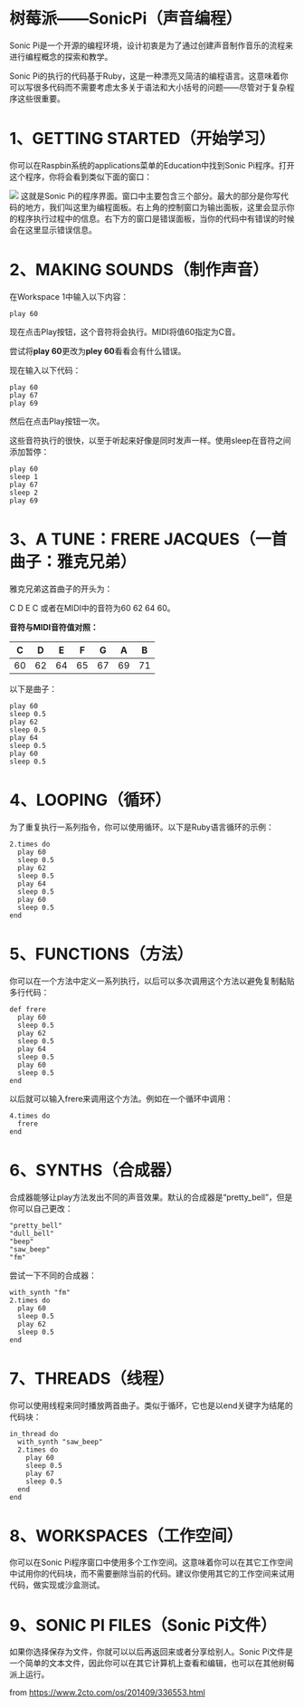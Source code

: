 # 树莓派——SonicPi（声音编程）

Sonic Pi是一个开源的编程环境，设计初衷是为了通过创建声音制作音乐的流程来进行编程概念的探索和教学。

Sonic Pi的执行的代码基于Ruby，这是一种漂亮又简洁的编程语言。这意味着你可以写很多代码而不需要考虑太多关于语法和大小括号的问题——尽管对于复杂程序这些很重要。

# 1、GETTING STARTED（开始学习）

你可以在Raspbin系统的applications菜单的Education中找到Sonic Pi程序。打开这个程序，你将会看到类似下面的窗口：

![](http://www.2cto.com/uploadfile/Collfiles/20140923/201409230922226.png)
 这就是Sonic Pi的程序界面。窗口中主要包含三个部分。最大的部分是你写代码的地方，我们叫这里为编程面板。右上角的控制窗口为输出面板，这里会显示你的程序执行过程中的信息。右下方的窗口是错误面板，当你的代码中有错误的时候会在这里显示错误信息。

# 2、MAKING SOUNDS（制作声音）

在Workspace 1中输入以下内容：

```
play 60
```

现在点击Play按钮，这个音符将会执行。MIDI将值60指定为C音。

尝试将**play 60**更改为**pley 60**看看会有什么错误。

现在输入以下代码：

```
play 60
play 67
play 69
```

然后在点击Play按钮一次。

这些音符执行的很快，以至于听起来好像是同时发声一样。使用sleep在音符之间添加暂停：

```
play 60
sleep 1
play 67
sleep 2
play 69
```

# 3、A TUNE：FRERE JACQUES（一首曲子：雅克兄弟）

雅克兄弟这首曲子的开头为：

C D E C 或者在MIDI中的音符为60 62 64 60。

**音符与MIDI音符值对照：**

| C    | D    | E    | F    | G    | A    | B    |
| ---- | ---- | ---- | ---- | ---- | ---- | ---- |
| 60   | 62   | 64   | 65   | 67   | 69   | 71   |

以下是曲子：

```
play 60
sleep 0.5
play 62
sleep 0.5
play 64
sleep 0.5
play 60
sleep 0.5
```

# 4、LOOPING（循环）

为了重复执行一系列指令，你可以使用循环。以下是Ruby语言循环的示例：

```
2.times do
  play 60
  sleep 0.5
  play 62
  sleep 0.5
  play 64
  sleep 0.5
  play 60
  sleep 0.5
end
```

# 5、FUNCTIONS（方法）

你可以在一个方法中定义一系列执行，以后可以多次调用这个方法以避免复制黏贴多行代码：

```
def frere
  play 60
  sleep 0.5
  play 62
  sleep 0.5
  play 64
  sleep 0.5
  play 60
  sleep 0.5
end
```

以后就可以输入frere来调用这个方法。例如在一个循环中调用：

```
4.times do
  frere
end
```

# 6、SYNTHS（合成器）

合成器能够让play方法发出不同的声音效果。默认的合成器是“pretty_bell”，但是你可以自己更改：

```
"pretty_bell"
"dull_bell"
"beep"
"saw_beep"
"fm"
```

尝试一下不同的合成器：

```
with_synth "fm"
2.times do
  play 60
  sleep 0.5
  play 62
  sleep 0.5
end
```

# 7、THREADS（线程）

你可以使用线程来同时播放两首曲子。类似于循环，它也是以end关键字为结尾的代码块：

```
in_thread do
  with_synth "saw_beep"
  2.times do
    play 60
    sleep 0.5
    play 67
    sleep 0.5
  end
end
```

# 8、WORKSPACES（工作空间）

 你可以在Sonic Pi程序窗口中使用多个工作空间。这意味着你可以在其它工作空间中试用你的代码块，而不需要删除当前的代码。建议你使用其它的工作空间来试用代码，做实现或沙盒测试。 

# 9、SONIC PI FILES（Sonic Pi文件）

 如果你选择保存为文件，你就可以以后再返回来或者分享给别人。Sonic Pi文件是一个简单的文本文件，因此你可以在其它计算机上查看和编辑，也可以在其他树莓派上运行。						



from https://www.2cto.com/os/201409/336553.html
